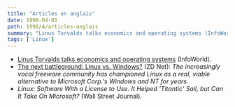 ```yaml
---
title: "Articles en anglais"
date: 1998-04-01
path: 1998/4/articles-anglais
summary: "Linus Torvalds talks economics and operating systems (InfoWorld)."
tags: ['Linux']
---
```


<UL>

<LI><A HREF="http://www.infoworld.com/cgi-bin/displayStory.pl?/interviews/980409torvalds.htm">Linus Torvalds talks economics and operating systems</A> (InfoWorld).

<LI><A HREF="http://www.zdnet.com/zdnn/content/smro/0403/304048.html">The next battleground: Linux vs. Windows?</A> (ZD Net):
<EM>The increasingly vocal freeware community has championed Linux
as a real, viable alternative to Microsoft Corp.'s Windows and NT for
years.</EM>

<LI><EM>Linux: Software With a License to Use. It Helped 'Titantic' Sail,
but Can It Take On Microsoft?</EM> (Wall Street Journal).

</UL>


